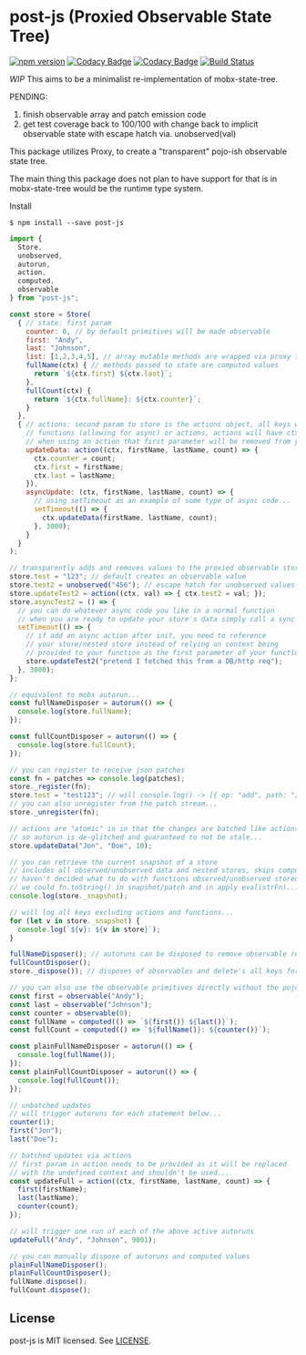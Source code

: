 # post-js (Proxied Observable State Tree)
[![npm version](https://badge.fury.io/js/post-js.svg)](https://badge.fury.io/js/post-js)
[![Codacy Badge](https://api.codacy.com/project/badge/Grade/35f30cca20ad498f9da397cdb8e3c2bf)](https://www.codacy.com/app/andyrjohnson82/post-js?utm_source=github.com&amp;utm_medium=referral&amp;utm_content=andyrj/post-js&amp;utm_campaign=Badge_Grade)
[![Codacy Badge](https://api.codacy.com/project/badge/Coverage/35f30cca20ad498f9da397cdb8e3c2bf)](https://www.codacy.com/app/andyrjohnson82/post-js?utm_source=github.com&amp;utm_medium=referral&amp;utm_content=andyrj/post-js&amp;utm_campaign=Badge_Coverage)
[![Build Status](https://travis-ci.org/andyrj/post-js.svg?branch=master)](https://travis-ci.org/andyrj/post-js)

*WIP* This aims to be a minimalist re-implementation of mobx-state-tree.

PENDING:
1. finish observable array and patch emission code
2. get test coverage back to 100/100 with change back to implicit observable state with escape hatch via. unobserved(val) 

This package utilizes Proxy, to create a "transparent" pojo-ish observable state tree.

The main thing this package does not plan to have support for that is in mobx-state-tree would be the runtime type system.

Install
```
$ npm install --save post-js
```

```js
import {
  Store,
  unobserved,
  autorun,
  action,
  computed,
  observable
} from "post-js";

const store = Store(
  { // state: first param
    counter: 0, // by default primitives will be made observable
    first: "Andy",
    last: "Johnson",
    list: [1,2,3,4,5], // array mutable methods are wrapped via proxy to maintain observability...
    fullName(ctx) { // methods passed to state are computed values
      return `${ctx.first} ${ctx.last}`;
    },
    fullCount(ctx) {
      return `${ctx.fullName}: ${ctx.counter}`;
    }
  },
  { // actions: second param to store is the actions object, all keys will be either 
    // functions (allowing for async) or actions, actions will have ctx supplied, so
    // when using an action that first parameter will be removed from your call
    updateData: action((ctx, firstName, lastName, count) => {
      ctx.counter = count;
      ctx.first = firstName;
      ctx.last = lastName;
    }),
    asyncUpdate: (ctx, firstName, lastName, count) => {
      // using setTimeout as an example of some type of async code...
      setTimeout(() => {
        ctx.updateData(firstName, lastName, count);
      }, 3000);
    }
  }
);

// transparently adds and removes values to the proxied observable store...
store.test = "123"; // default creates an observable value
store.test2 = unobserved("456"); // escape hatch for unobserved values
store.updateTest2 = action((ctx, val) => { ctx.test2 = val; });
store.asyncTest2 = () => {
  // you can do whatever async code you like in a normal function
  // when you are ready to update your store's data simply call a sync action
  setTimeout(() => {
    // if add an async action after init, you need to reference
    // your store/nested store instead of relying on context being
    // provided to your function as the first parameter of your function...
    store.updateTest2("pretend I fetched this from a DB/http req");
  }, 3000);
};

// equivalent to mobx autorun...
const fullNameDisposer = autorun(() => {
  console.log(store.fullName);
});

const fullCountDisposer = autorun(() => {
  console.log(store.fullCount);
});

// you can register to receive json patches
const fn = patches => console.log(patches);
store._register(fn);
store.test = "test123"; // will console.log() -> [{ op: "add", path: "/test", value: "test123" }]
// you can also unregister from the patch stream...
store._unregister(fn);

// actions are "atomic" in in that the changes are batched like actions in mobx...
// so autorun is de-glitched and guaranteed to not be stale...
store.updateData("Jon", "Doe", 10);

// you can retrieve the current snapshot of a store
// includes all observed/unobserved data and nested stores, skips computed/actions...
// haven't decided what to do with functions observed/unobserved stored in the tree...
// we could fn.toString() in snapshot/patch and in apply eval(strFn)...  but I'm hesitant to do so...
console.log(store._snapshot);

// will log all keys excluding actions and functions...
for (let v in store._snapshot) {
  console.log(`${v}: ${v in store}`);
}

fullNameDisposer(); // autoruns can be disposed to remove observable references and prevent further execution
fullCountDisposer();
store._dispose()); // disposes of observables and delete's all keys for this store and all nested stores...

// you can also use the observable primitives directly without the pojo proxy wrapper
const first = observable("Andy");
const last = observable("Johnson");
const counter = observable(0);
const fullName = computed(() => `${first()} ${last()}`);
const fullCount = computed(() => `${fullName()}: ${counter()}`);

const plainFullNameDisposer = autorun(() => {
  console.log(fullName());
});
const plainFullCountDisposer = autorun(() => {
  console.log(fullCount());
});

// unbatched updates
// will trigger autoruns for each statement below...
counter(1);
first("Jon");
last("Doe");

// batched updates via actions
// first param in action needs to be provided as it will be replaced
// with the undefined context and shouldn't be used...
const updateFull = action((ctx, firstName, lastName, count) => {
  first(firstName);
  last(lastName);
  counter(count);
});

// will trigger one run of each of the above active autoruns
updateFull("Andy", "Johnson", 9001);

// you can manually dispose of autoruns and computed values
plainFullNameDisposer();
plainFullCountDisposer();
fullName.dispose();
fullCount.dispose();
```

## License

post-js is MIT licensed. See [LICENSE](LICENSE.md).

